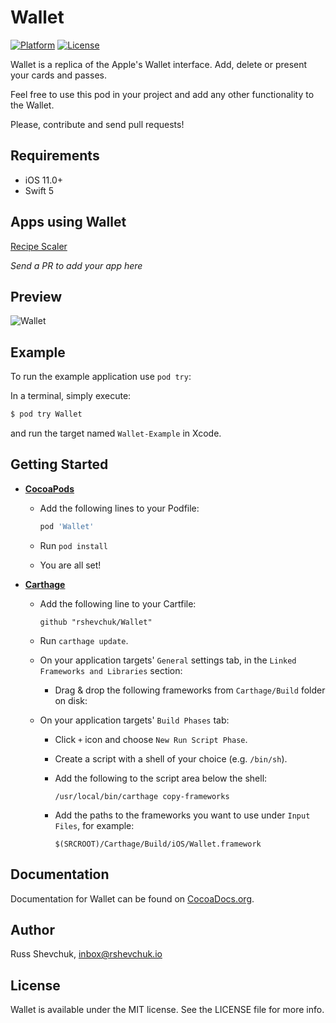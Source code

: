 # Wallet

[![Platform](https://img.shields.io/cocoapods/p/Wallet.svg?style=flat)](http://cocoadocs.org/docsets/Wallet)
[![License](https://img.shields.io/cocoapods/l/Wallet.svg?style=flat)](http://cocoadocs.org/docsets/Wallet)

Wallet is a replica of the Apple's Wallet interface. Add, delete or present your cards and passes.

Feel free to use this pod in your project and add any other functionality to the Wallet.

Please, contribute and send pull requests!

## Requirements

- iOS 11.0+
- Swift 5

## Apps using Wallet

[Recipe Scaler](https://apps.apple.com/tt/app/id1483478067)

*Send a PR to add your app here*

## Preview
![Wallet](https://github.com/rshevchuk/Wallet/blob/master/preview.gif?raw=true)

## Example

To run the example application use `pod try`:

In a terminal, simply execute:

```bash
$ pod try Wallet
```

and run the target named `Wallet-Example` in Xcode.

## Getting Started

- **[CocoaPods](https://cocoapods.org)**

    - Add the following lines to your Podfile:
    
      ```ruby
      pod 'Wallet'
      ```
    - Run `pod install`
    - You are all set!
  
- **[Carthage](https://github.com/carthage/carthage)**

    - Add the following line to your Cartfile:
      ```
      github "rshevchuk/Wallet"
      ```

    - Run `carthage update`.  
    - On your application targets' `General` settings tab, in the `Linked Frameworks and Libraries` section:
        - Drag & drop the following frameworks from `Carthage/Build` folder on disk:
    - On your application targets' `Build Phases` tab:
        - Click `+` icon and choose `New Run Script Phase`.
        - Create a script with a shell of your choice (e.g. `/bin/sh`).
        - Add the following to the script area below the shell:
          ```
          /usr/local/bin/carthage copy-frameworks
          ```

        - Add the paths to the frameworks you want to use under `Input Files`, for example:
        
          ```
          $(SRCROOT)/Carthage/Build/iOS/Wallet.framework
          ```

## Documentation

Documentation for Wallet can be found on [CocoaDocs.org](http://cocoadocs.org/docsets/Wallet/).

## Author

Russ Shevchuk, inbox@rshevchuk.io

## License

Wallet is available under the MIT license. See the LICENSE file for more info.
